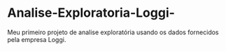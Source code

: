 # Analise-Exploratoria-Loggi-
Meu primeiro projeto de analise exploratória usando os dados fornecidos pela empresa Loggi.

